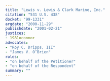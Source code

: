 ```yaml
---
title: "Lewis v. Lewis & Clark Marine, Inc."
citation: "531 U.S. 438"
docket: "99-1331"
argdate: "2000-11-29"
publishdate: "2001-02-21"
justices:
- 1981oconnor
advocates:
- "Roy C. Dripps, III"
- "James V. O’Brien"
roles:
- "on behalf of the Petitioner"
- "on behalf of the Respondent"
summary: ""
---
```


